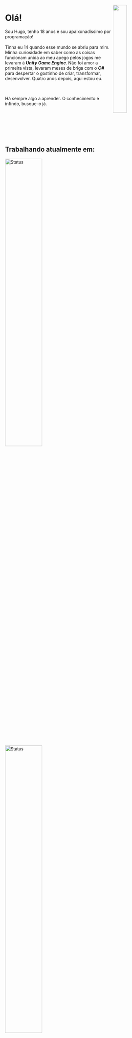 <p>
<img align="right" src="https://user-images.githubusercontent.com/71078903/112381048-089df800-8ce2-11eb-96f9-7a45828e16a0.png" width="30%">
<p align="left">
<p align="top">

# Olá!

Sou Hugo, tenho 18 anos e sou apaixonadíssimo por programação!
<br> <br>
Tinha eu 14 quando esse mundo se abriu para mim. Minha curiosidade em saber como as coisas funcionam unida ao meu apego pelos jogos me levaram à <b><i>Unity Game Engine</i></b>. Não foi amor a primeira vista, levaram meses de briga com o <b><i>C#</b></i> para despertar o gostinho de criar, transformar, desenvolver. Quatro anos depois, aqui estou eu.

<br> <br>
Há sempre algo a aprender. O conhecimento é infindo, busque-o já.
</p>
</p>

<br><br><br><br><br>
</p>


## Trabalhando atualmente em:

<p>
<img title="Status" src="https://github-readme-stats.vercel.app/api/pin?username=HugoRodriguesQW&repo=text-editor" width="49%" > 
<img  title="Status" src="https://github-readme-stats.vercel.app/api/pin?username=HugoRodriguesQW&repo=next-level-week-4" width="49%" >
</p>
</p>

<br>

<p align="center">

## Status:

<p>
<span>
<img  align="top" title="Status" src="https://github-readme-stats.vercel.app/api?username=HugoRodriguesQW&hide=stars&show_icons=true" width="49%">
</span>
<span>
<img src="https://github-readme-stats.vercel.app/api/top-langs?username=hugorodriguesqw&layout=compact"  width="49%" >
</span>
</p>
</p>
